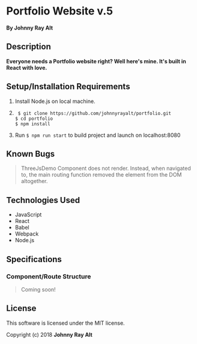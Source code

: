 # Portfolio Website v.5

**By Johnny Ray Alt**

## Description
**Everyone needs a Portfolio website right? Well here's mine. It's built in React with love.**

## Setup/Installation Requirements

1. Install Node.js on local machine.

2. ` $ git clone https://github.com/johnnyrayalt/portfolio.git` <br>
`$ cd portfolio` <br>
`$ npm install`

3. Run `$ npm run start` to build project and launch on localhost:8080

## Known Bugs

> ThreeJsDemo Component does not render. Instead, when navigated to, the main routing function removed the element from the DOM altogether.

## Technologies Used

- JavaScript
- React
- Babel
- Webpack
- Node.js

## Specifications

### Component/Route Structure

> Coming soon!

## License

This software is licensed under the MIT license.

Copyright (c) 2018 **Johnny Ray Alt**
